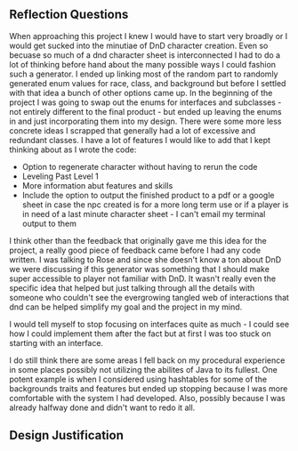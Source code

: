 ## Reflection Questions
When approaching this project I knew I would have to start very broadly or I would get sucked into the minutiae of DnD character creation. Even so becuase so much of a dnd character sheet is interconnected I had to do a lot of thinking before hand about the many possible ways I could fashion such a generator. I ended up linking most of the random part to randomly generated enum values for race, class, and background but before I settled with that idea a bunch of other options came up. In the beginning of the project I was going to swap out the enums for interfaces and subclasses - not entirely different to the final product - but ended up leaving the enums in and just incorporating them into my design. There were some more less concrete ideas I scrapped that generally had a lot of excessive and redundant classes. I have a lot of features I would like to add that I kept thinking about as I wrote the code:
* Option to regenerate character without having to rerun the code
* Leveling Past Level 1
* More information abut features and skills
* Include the option to output the finished product to a pdf or a google sheet in case the npc created is for a more long term use or if a player is in need of a last minute character sheet - I can't email my terminal output to them 

I think other than the feedback that originally gave me this idea for the project, a really good piece of feedback came before I had any code written. I was talking to Rose and since she doesn't know a ton about DnD we were discussing if this generator was something that I should make super accessible to player not familiar with DnD. It wasn't really even the specific idea that helped but just talking through all the details with someone who couldn't see the evergrowing tangled web of interactions that dnd can be helped simplify my goal and the project in my mind.

I would tell myself to stop focusing on interfaces quite as much - I could see how I could implement them after the fact but at first I was too stuck on starting with an interface.

I do still think there are some areas I fell back on my procedural experience in some places possibly not utilizing the abilites of Java to its fullest. One potent example is when I considered using hashtables for some of the backgrounds traits and features but ended up stopping because I was more comfortable with the system I had developed. Also, possibly because I was already halfway done and didn't want to redo it all.

## Design Justification
